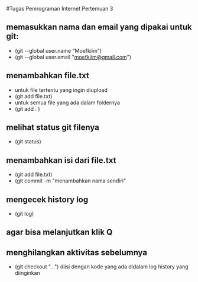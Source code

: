 #Tugas Pemrograman Internet Pertemuan 3
## memasukkan nama dan email yang dipakai untuk git:
- (git --global user.name "Moefkiim")
- (git --global user.email "moefkiim@gmail.com")
## menambahkan file.txt
- untuk file tertentu yang ingin diupload
- (git add file.txt)
- untuk semua file yang ada dalam foldernya
- (git add . )
## melihat status git filenya
- (git status)
## menambahkan isi dari file.txt
- (git add file.txt)
- (git commit -m "menambahkan nama sendiri"
## mengecek history log
- (git log)
## agar bisa melanjutkan klik Q
## menghilangkan aktivitas sebelumnya
- (git checkout "...") diisi dengan kode yang ada didalam log history yang diinginkan

